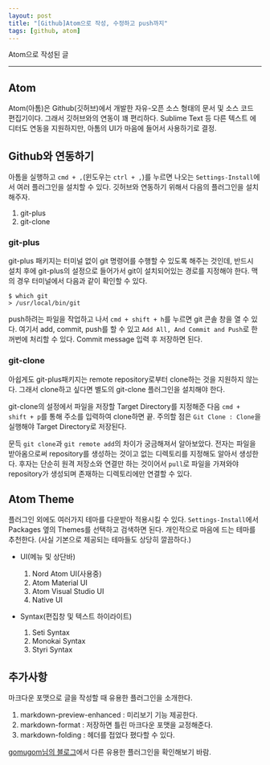 ```yaml
---
layout: post
title: "[Github]Atom으로 작성, 수정하고 push까지"
tags: [github, atom]
---
```


Atom으로 작성된 글

---

## Atom

Atom(아톰)은 Github(깃허브)에서 개발한 자유-오픈 소스 형태의 문서 및 소스 코드 편집기이다. 그래서 깃허브와의 연동이 꽤 편리하다. Sublime Text 등 다른 텍스트 에디터도 연동을 지원하지만, 아톰의 UI가 마음에 들어서 사용하기로 결정.

## Github와 연동하기

아톰을 실행하고 `cmd + ,`(윈도우는 `ctrl + ,`)를 누르면 나오는 `Settings-Install`에서 여러 플러그인을 설치할 수 있다. 깃허브와 연동하기 위해서 다음의 플러그인을 설치해주자.

1.	git-plus
2.	git-clone

### git-plus

git-plus 패키지는 터미널 없이 git 명령어를 수행할 수 있도록 해주는 것인데, 반드시 설치 후에 git-plus의 설정으로 들어가서 git이 설치되어있는 경로를 지정해야 한다. 맥의 경우 터미널에서 다음과 같이 확인할 수 있다.

```terminal
$ which git
> /usr/local/bin/git
```

push하려는 파일을 작업하고 나서 `cmd + shift + h`를 누르면 git 콘솔 창을 열 수 있다. 여기서 add, commit, push를 할 수 있고 `Add All, And Commit and Push`로 한꺼번에 처리할 수 있다. Commit message 입력 후 저장하면 된다.

### git-clone

아쉽게도 git-plus패키지는 remote repository로부터 clone하는 것을 지원하지 않는다. 그래서 clone하고 싶다면 별도의 git-clone 플러그인을 설치해야 한다.

git-clone의 설정에서 파일을 저장할 Target Directory를 지정해준 다음 `cmd + shift + p`를 통해 주소를 입력하여 clone하면 끝. 주의할 점은 `Git Clone : Clone`을 실행해야 Target Directory로 저장된다.

문득 `git clone`과 `git remote add`의 차이가 궁금해져서 알아보았다. 전자는 파일을 받아옴으로써 repository를 생성하는 것이고 없는 디렉토리를 지정해도 알아서 생성한다. 후자는 단순히 원격 저장소와 연결만 하는 것이어서 `pull`로 파일을 가져와야 repository가 생성되며 존재하는 디렉토리에만 연결할 수 있다.

## Atom Theme

플러그인 외에도 여러가지 테마를 다운받아 적용시킬 수 있다. `Settings-Install`에서 Packages 옆의 Themes를 선택하고 검색하면 된다. 개인적으로 마음에 드는 테마를 추천한다. (사실 기본으로 제공되는 테마들도 상당히 깔끔하다.)

*	UI(메뉴 및 상단바)

	1.	Nord Atom UI(사용중)
	2.	Atom Material UI
	3.	Atom Visual Studio UI
	4.	Native UI

*	Syntax(편집창 및 텍스트 하이라이트)

	1.	Seti Syntax
	2.	Monokai Syntax
	3.	Styri Syntax

## 추가사항

마크다운 포맷으로 글을 작성할 때 유용한 플러그인을 소개한다.

1.	markdown-preview-enhanced : 미리보기 기능 제공한다.
2.	markdown-format : 저장하면 틀린 마크다운 포맷을 교정해준다.
3.	markdown-folding : 헤더를 접었다 폈다할 수 있다.

[gomugom님의 블로그](https://gomugom.github.io/atom-packages/)에서 다른 유용한 플러그인을 확인해보기 바람.
